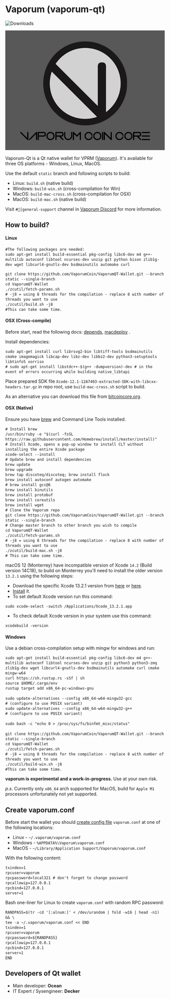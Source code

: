 # Vaporum (vaporum-qt) #

![Downloads](https://img.shields.io/github/downloads/DeckerSU/VaporumOcean/total)

![](./doc/images/vaporum-qt-promo-2020-01.jpg)

Vaporum-Qt is a Qt native wallet for VPRM ([Vaporum](https://www.vaporumcoin.us/)). It's available for three OS platforms - Windows, Linux, MacOS.

Use the default `static` branch and following scripts to build:

- Linux: `build.sh` (native build)
- Windows: `build-win.sh` (cross-compilation for Win)
- MacOS: `build-mac-cross.sh` (cross-compilation for OSX)
- MacOS: `build-mac.sh` (native build)

Visit `#🤝│general-support` channel in [Vaporum Discord](https://discord.gg/PQfsD8JxrR) for more information.

## How to build? ##

#### Linux

```shell
#The following packages are needed:
sudo apt-get install build-essential pkg-config libc6-dev m4 g++-multilib autoconf libtool ncurses-dev unzip git python bison zlib1g-dev wget libcurl4-gnutls-dev bsdmainutils automake curl
```

```shell
git clone https://github.com/VaporumCoin/VaporumQT-Wallet.git --branch static --single-branch
cd VaporumQT-Wallet
./zcutil/fetch-params.sh
# -j8 = using 8 threads for the compilation - replace 8 with number of threads you want to use
./zcutil/build.sh -j8
#This can take some time.
```

#### OSX (Cross-compile)

Before start, read the following docs: [depends](https://github.com/bitcoin/bitcoin/blob/master/depends/README.md), [macdeploy](https://github.com/bitcoin/bitcoin/blob/master/contrib/macdeploy/README.md) .

Install dependencies:
```
sudo apt-get install curl librsvg2-bin libtiff-tools bsdmainutils cmake imagemagick libcap-dev libz-dev libbz2-dev python3-setuptools libtinfo5 xorriso
# sudo apt-get install libstdc++-$(g++ -dumpversion)-dev # in the event of errors occurring while building native_libtapi
```

Place prepared SDK file `Xcode-12.1-12A7403-extracted-SDK-with-libcxx-headers.tar.gz` in repo root, use `build-mac-cross.sh` script to build.

As an alternative you can download this file from [bitcoincore.org](https://bitcoincore.org/depends-sources/sdks/Xcode-12.1-12A7403-extracted-SDK-with-libcxx-headers.tar.gz).

#### OSX (Native)
Ensure you have [brew](https://brew.sh) and Command Line Tools installed.
```shell
# Install brew
/usr/bin/ruby -e "$(curl -fsSL https://raw.githubusercontent.com/Homebrew/install/master/install)"
# Install Xcode, opens a pop-up window to install CLT without installing the entire Xcode package
xcode-select --install 
# Update brew and install dependencies
brew update
brew upgrade
brew tap discoteq/discoteq; brew install flock
brew install autoconf autogen automake
# brew install gcc@6
brew install binutils
brew install protobuf
brew install coreutils
brew install wget
# Clone the Vaporum repo
git clone https://github.com/VaporumCoin/VaporumQT-Wallet.git --branch static --single-branch
# Change master branch to other branch you wish to compile
cd VaporumQT-Wallet
./zcutil/fetch-params.sh
# -j8 = using 8 threads for the compilation - replace 8 with number of threads you want to use
./zcutil/build-mac.sh -j8
# This can take some time.
```

macOS 12 (Monterrey) have incompatible version of Xcode `14.2` (Build version 14C18), to build on Monterrey you'll need to install the older version `13.2.1` using the following steps:

- Download the specific Xcode 13.2.1 version from [here](https://stackoverflow.com/questions/10335747) or [here](https://developer.apple.com/services-account/download?path=/Developer_Tools/Xcode_13.2.1/Xcode_13.2.1.xip).
- [Install](https://stackoverflow.com/questions/43663097/how-to-install-xcode-from-xip-file) it.
- To set default Xcode version run this command:
```
sudo xcode-select -switch /Applications/Xcode_13.2.1.app
```
- To check default Xcode version in your system use this command:
```
xcodebuild -version
```

#### Windows
Use a debian cross-compilation setup with mingw for windows and run:
```shell
sudo apt-get install build-essential pkg-config libc6-dev m4 g++-multilib autoconf libtool ncurses-dev unzip git python3 python3-zmq zlib1g-dev wget libcurl4-gnutls-dev bsdmainutils automake curl cmake mingw-w64
curl https://sh.rustup.rs -sSf | sh
source $HOME/.cargo/env
rustup target add x86_64-pc-windows-gnu

sudo update-alternatives --config x86_64-w64-mingw32-gcc
# (configure to use POSIX variant)
sudo update-alternatives --config x86_64-w64-mingw32-g++
# (configure to use POSIX variant)

sudo bash -c "echo 0 > /proc/sys/fs/binfmt_misc/status"

git clone https://github.com/VaporumCoin/VaporumQT-Wallet.git --branch static --single-branch
cd VaporumQT-Wallet
./zcutil/fetch-params.sh
# -j8 = using 8 threads for the compilation - replace 8 with number of threads you want to use
./zcutil/build-win.sh -j8
#This can take some time.
```
**vaporum is experimental and a work-in-progress.** Use at your own risk.

*p.s.* Currently only `x86_64` arch supported for MacOS, build for `Apple M1` processors unfortunately not yet supported.

## Create vaporum.conf ##

Before start the wallet you should [create config file](https://github.com/DeckerSU/VaporumOcean/wiki/F.A.Q.#q-after-i-start-vaporum-qt-i-receive-the-following-error-error-cannot-parse-configuration-file-missing-vaporumconf-only-use-keyvalue-syntax-what-should-i-do) `vaporum.conf` at one of the following locations:

- Linux - `~/.vaporum/vaporum.conf`
- Windows - `%APPDATA%\Vaporum\vaporum.conf`
- MacOS - `~/Library/Application Support/Vaporum/vaporum.conf`

With the following content:

```
txindex=1
rpcuser=vaporum
rpcpassword=local321 # don't forget to change password
rpcallowip=127.0.0.1
rpcbind=127.0.0.1
server=1
```

Bash one-liner for Linux to create `vaporum.conf` with random RPC password:

```
RANDPASS=$(tr -cd '[:alnum:]' < /dev/urandom | fold -w16 | head -n1) && \
tee -a ~/.vaporum/vaporum.conf << END
txindex=1
rpcuser=vaporum
rpcpassword=${RANDPASS}
rpcallowip=127.0.0.1
rpcbind=127.0.0.1
server=1
END
```

## Developers of Qt wallet ##

- Main developer: **Ocean**
- IT Expert / Sysengineer: **Decker**
